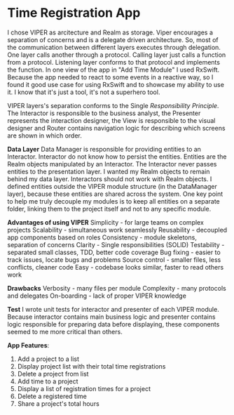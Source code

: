 # Time Registration App

I chose VIPER as arcitecture and Realm as storage. 
Viper encourages a separation of concerns and is a delegate driven architecture. So, most of the communication between different layers executes through delegation. One layer calls another through a protocol. Calling layer just calls a function from a protocol. Listening layer conforms to that protocol and implements the function.
In one view of the app in "Add Time Module" I used RxSwift. Because the app needed to react to some events in a reactive way, so I found it good use case for using RxSwift and to showcase my ability to use it. I know that it's just a tool, it's not a superhero tool.

VIPER layers's separation conforms to the Single *Responsibility Principle*. The Interactor is responsible to the business analyst, the Presenter represents the interaction designer,  the View is responsible to the visual designer and Router contains navigation logic for describing which screens are shown in which order. 


**Data Layer**
Data Manager is responsible for providing entities to an Interactor. Interactor do not know how to persist the entities.
Entities are the Realm objects manipulated by an Interactor. The Interactor never passes entities to the presentation layer. I wanted my Realm objects to remain behind my data layer. Interactors should not work with Realm objects.  I defined entities outside the VIPER module structure (in the DataManager layer), because these entities are shared across the system. One key point to help me truly decouple my modules is to keep all entities on a separate folder, linking them to the project itself and not to any specific module.

 
 
 **Advantages of using VIPER**
 Simplicity - for large teams on complex projects
 Scalability - simultaneous work seamlessly
 Reusability - decoupled app components based on roles
 Consistency - module skeletons, separation of concerns
 Clarity - Single responsibilities (SOLID)
 Testability - separated small classes, TDD, better code coverage
 Bug fixing - easier to track issues, locate bugs and problems
 Source control - smaller files, less conflicts, cleaner code
 Easy - codebase looks similar, faster to read others work


 **Drawbacks**
 Verbosity - many files per module
 Complexity - many protocols and delegates
 On-boarding - lack of proper VIPER knowledge


**Test**
I wrote unit tests for interactor and presenter of each VIPER module. Because interactor contains main business logic and presenter contains logic responsible for preparing data before displaying, these components seemed to me more critical than others.

**App Features**:
1. Add a project to a list
2. Display project list with their total time registrations
3. Delete a project from list
4. Add time to a project
5. Display a list of registration times for a project
6. Delete a registered time 
7. Share a project's total hours 




